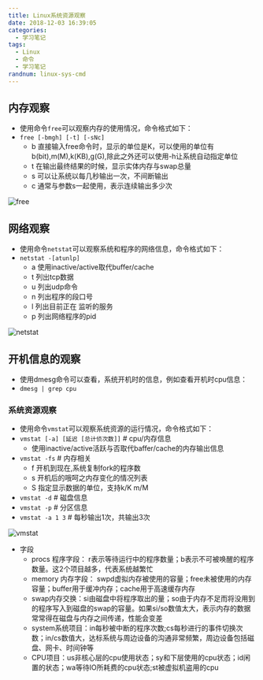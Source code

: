 ```yaml
---
title: Linux系统资源观察
date: 2018-12-03 16:39:05
categories: 
  - 学习笔记
tags:
  - Linux
  - 命令
  - 学习笔记
randnum: linux-sys-cmd
---
```


## 内存观察

-  使用命令`free`可以观察内存的使用情况，命令格式如下：
  - `free [-bmgh] [-t] [-sNc]`
    - b 直接输入free命令时，显示的单位是K，可以使用的单位有b(bit),m(M),k(KB),g(G),除此之外还可以使用-h让系统自动指定单位
    - t 在输出最终结果的时候，显示实体内存与swap总量
    - s 可以让系统以每几秒输出一次，不间断输出
    - c 通常与参数s一起使用，表示连续输出多少次
    
![free](https://s1.ax1x.com/2018/12/03/FMkRAO.png)

<!--more-->
    
 ## 网络观察
 
 - 使用命令`netstat`可以观察系统和程序的网络信息，命令格式如下：
  - `netstat -[atunlp]`
    - a 使用inactive/active取代buffer/cache
    - t 列出tcp数据
    - u 列出udp命令
    - n 列出程序的段口号
    - l 列出目前正在 监听的服务
    - p 列出网络程序的pid

![netstat](https://s1.ax1x.com/2018/12/03/FMkWND.png)
   
 ## 开机信息的观察
 
 - 使用dmesg命令可以查看，系统开机时的信息，例如查看开机时cpu信息：
  -  `dmesg | grep cpu`
  
 ### 系统资源观察
 
 - 使用命令`vmstat`可以观察系统资源的运行情况，命令格式如下：
  - `vmstat [-a] [延迟 [总计侦次数]]` \# cpu/内存信息
    - 使用inactive/active活跃与否取代baffer/cache的内存输出信息 
  - `vmstat -fs` \# 内存相关
    - f 开机到现在,系统复制fork的程序数
    - s 开机后的哦呵之内存变化的情况列表
    - S 指定显示数据的单位，支持k/K m/M
  - `vmstat -d` \# 磁盘信息
  -  `vmstat -p` \# 分区信息
  - `vmstat -a 1 3` \# 每秒输出1次，共输出3次
  
 ![vmstat](https://s1.ax1x.com/2018/12/03/FMkojI.png)
  
 - 字段
   - procs 程序字段： r表示等待运行中的程序数量；b表示不可被唤醒的程序数量。这2个项目越多，代表系统越繁忙
   - memory 内存字段： swpd虚拟内存被使用的容量；free未被使用的内存容量；buffer用于缓冲内存；cache用于高速缓存内存
   - swap内存交换：si由磁盘中将程序取出的量；so由于内存不足而将没用到的程序写入到磁盘的swap的容量。如果si/so数值太大，表示内存的数据常常得在磁盘与内存之间传递，性能会变差
   - system系统项目：in每秒被中断的程序次数;cs每秒进行的事件切换次数；in/cs数值大，达标系统与周边设备的沟通非常频繁，周边设备包括磁盘、网卡、时间钟等
   - CPU项目：us非核心层的cpu使用状态；sy和下层使用的cpu状态；id闲置的状态；wa等待IO所耗费的cpu状态;st被虚拟机盗用的cpu
